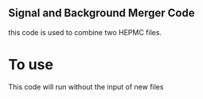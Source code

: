 ## Signal and Background Merger Code
this code is used to combine two HEPMC files.
# To use
This code will run without the input of new files
